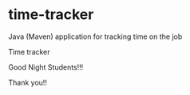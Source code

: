 # time-tracker
Java (Maven) application for tracking time on the job

Time tracker

Good Night Students!!!

Thank you!!

